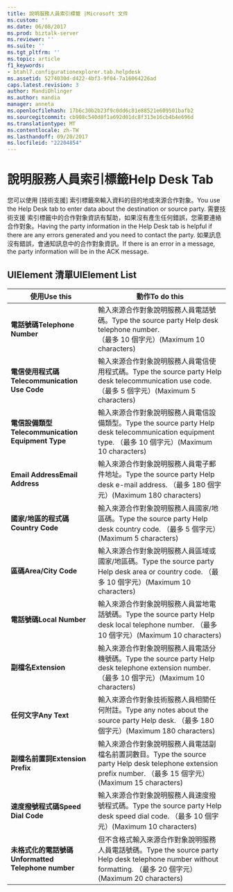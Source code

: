 ```yaml
---
title: 說明服務人員索引標籤 |Microsoft 文件
ms.custom: ''
ms.date: 06/08/2017
ms.prod: biztalk-server
ms.reviewer: ''
ms.suite: ''
ms.tgt_pltfrm: ''
ms.topic: article
f1_keywords:
- btahl7.configurationexplorer.tab.helpdesk
ms.assetid: 5274030d-d422-4bf3-9f04-7a16064226ad
caps.latest.revision: 3
author: MandiOhlinger
ms.author: mandia
manager: anneta
ms.openlocfilehash: 17b6c30b2b23f9c0dd6c81e88521e609501bafb2
ms.sourcegitcommit: cb908c540d8f1a692d01dc8f313e16cb4b4e696d
ms.translationtype: MT
ms.contentlocale: zh-TW
ms.lasthandoff: 09/20/2017
ms.locfileid: "22204854"
---
```

# <a name="help-desk-tab"></a><span data-ttu-id="85194-102">說明服務人員索引標籤</span><span class="sxs-lookup"><span data-stu-id="85194-102">Help Desk Tab</span></span>
<span data-ttu-id="85194-103">您可以使用 [技術支援] 索引標籤來輸入資料的目的地或來源合作對象。</span><span class="sxs-lookup"><span data-stu-id="85194-103">You use the Help Desk tab to enter data about the destination or source party.</span></span> <span data-ttu-id="85194-104">需要技術支援 索引標籤中的合作對象資訊有幫助，如果沒有產生任何錯誤，您需要連絡合作對象。</span><span class="sxs-lookup"><span data-stu-id="85194-104">Having the party information in the Help Desk tab is helpful if there are any errors generated and you need to contact the party.</span></span> <span data-ttu-id="85194-105">如果訊息沒有錯誤，會通知訊息中的合作對象資訊。</span><span class="sxs-lookup"><span data-stu-id="85194-105">If there is an error in a message, the party information will be in the ACK message.</span></span>  
  
## <a name="uielement-list"></a><span data-ttu-id="85194-106">UIElement 清單</span><span class="sxs-lookup"><span data-stu-id="85194-106">UIElement List</span></span>  
  
|<span data-ttu-id="85194-107">使用</span><span class="sxs-lookup"><span data-stu-id="85194-107">Use this</span></span>|<span data-ttu-id="85194-108">動作</span><span class="sxs-lookup"><span data-stu-id="85194-108">To do this</span></span>|  
|--------------|----------------|  
|<span data-ttu-id="85194-109">**電話號碼**</span><span class="sxs-lookup"><span data-stu-id="85194-109">**Telephone Number**</span></span>|<span data-ttu-id="85194-110">輸入來源合作對象說明服務人員電話號碼。</span><span class="sxs-lookup"><span data-stu-id="85194-110">Type the source party Help desk telephone number.</span></span> <span data-ttu-id="85194-111">（最多 10 個字元）</span><span class="sxs-lookup"><span data-stu-id="85194-111">(Maximum 10 characters)</span></span>|  
|<span data-ttu-id="85194-112">**電信使用程式碼**</span><span class="sxs-lookup"><span data-stu-id="85194-112">**Telecommunication Use Code**</span></span>|<span data-ttu-id="85194-113">輸入來源合作對象說明服務人員電信使用程式碼。</span><span class="sxs-lookup"><span data-stu-id="85194-113">Type the source party Help desk telecommunication use code.</span></span> <span data-ttu-id="85194-114">（最多 5 個字元）</span><span class="sxs-lookup"><span data-stu-id="85194-114">(Maximum 5 characters)</span></span>|  
|<span data-ttu-id="85194-115">**電信設備類型**</span><span class="sxs-lookup"><span data-stu-id="85194-115">**Telecommunication Equipment Type**</span></span>|<span data-ttu-id="85194-116">輸入來源合作對象說明服務人員電信設備類型。</span><span class="sxs-lookup"><span data-stu-id="85194-116">Type the source party Help desk telecommunication equipment type.</span></span> <span data-ttu-id="85194-117">（最多 10 個字元）</span><span class="sxs-lookup"><span data-stu-id="85194-117">(Maximum 10 characters)</span></span>|  
|<span data-ttu-id="85194-118">**Email Address**</span><span class="sxs-lookup"><span data-stu-id="85194-118">**Email Address**</span></span>|<span data-ttu-id="85194-119">輸入來源合作對象說明服務人員電子郵件地址。</span><span class="sxs-lookup"><span data-stu-id="85194-119">Type the source party Help desk e-mail address.</span></span> <span data-ttu-id="85194-120">（最多 180 個字元）</span><span class="sxs-lookup"><span data-stu-id="85194-120">(Maximum 180 characters)</span></span>|  
|<span data-ttu-id="85194-121">**國家/地區的程式碼**</span><span class="sxs-lookup"><span data-stu-id="85194-121">**Country Code**</span></span>|<span data-ttu-id="85194-122">輸入來源合作對象說明服務人員國家/地區碼。</span><span class="sxs-lookup"><span data-stu-id="85194-122">Type the source party Help desk country code.</span></span> <span data-ttu-id="85194-123">（最多 5 個字元）</span><span class="sxs-lookup"><span data-stu-id="85194-123">(Maximum 5 characters)</span></span>|  
|<span data-ttu-id="85194-124">**區碼**</span><span class="sxs-lookup"><span data-stu-id="85194-124">**Area/City Code**</span></span>|<span data-ttu-id="85194-125">輸入來源合作對象說明服務人員區域或國家/地區碼。</span><span class="sxs-lookup"><span data-stu-id="85194-125">Type the source party Help desk area or country code.</span></span> <span data-ttu-id="85194-126">（最多 10 個字元）</span><span class="sxs-lookup"><span data-stu-id="85194-126">(Maximum 10 characters)</span></span>|  
|<span data-ttu-id="85194-127">**電話號碼**</span><span class="sxs-lookup"><span data-stu-id="85194-127">**Local Number**</span></span>|<span data-ttu-id="85194-128">輸入來源合作對象說明服務人員當地電話號碼。</span><span class="sxs-lookup"><span data-stu-id="85194-128">Type the source party Help desk local telephone number.</span></span> <span data-ttu-id="85194-129">（最多 10 個字元）</span><span class="sxs-lookup"><span data-stu-id="85194-129">(Maximum 10 characters)</span></span>|  
|<span data-ttu-id="85194-130">**副檔名**</span><span class="sxs-lookup"><span data-stu-id="85194-130">**Extension**</span></span>|<span data-ttu-id="85194-131">輸入來源合作對象說明服務人員電話分機號碼。</span><span class="sxs-lookup"><span data-stu-id="85194-131">Type the source party Help desk telephone extension number.</span></span> <span data-ttu-id="85194-132">（最多 10 個字元）</span><span class="sxs-lookup"><span data-stu-id="85194-132">(Maximum 10 characters)</span></span>|  
|<span data-ttu-id="85194-133">**任何文字**</span><span class="sxs-lookup"><span data-stu-id="85194-133">**Any Text**</span></span>|<span data-ttu-id="85194-134">輸入來源合作對象技術服務人員相關任何附註。</span><span class="sxs-lookup"><span data-stu-id="85194-134">Type any notes about the source party Help desk.</span></span> <span data-ttu-id="85194-135">（最多 180 個字元）</span><span class="sxs-lookup"><span data-stu-id="85194-135">(Maximum 180 characters)</span></span>|  
|<span data-ttu-id="85194-136">**副檔名前置詞**</span><span class="sxs-lookup"><span data-stu-id="85194-136">**Extension Prefix**</span></span>|<span data-ttu-id="85194-137">輸入來源合作對象說明服務人員電話副檔名前置詞數目。</span><span class="sxs-lookup"><span data-stu-id="85194-137">Type the source party Help desk telephone extension prefix number.</span></span> <span data-ttu-id="85194-138">（最多 15 個字元）</span><span class="sxs-lookup"><span data-stu-id="85194-138">(Maximum 15 characters)</span></span>|  
|<span data-ttu-id="85194-139">**速度撥號程式碼**</span><span class="sxs-lookup"><span data-stu-id="85194-139">**Speed Dial Code**</span></span>|<span data-ttu-id="85194-140">輸入來源合作對象說明服務人員速度撥號程式碼。</span><span class="sxs-lookup"><span data-stu-id="85194-140">Type the source party Help desk speed dial code.</span></span> <span data-ttu-id="85194-141">（最多 10 個字元）</span><span class="sxs-lookup"><span data-stu-id="85194-141">(Maximum 10 characters)</span></span>|  
|<span data-ttu-id="85194-142">**未格式化的電話號碼**</span><span class="sxs-lookup"><span data-stu-id="85194-142">**Unformatted Telephone number**</span></span>|<span data-ttu-id="85194-143">但不含格式輸入來源合作對象說明服務人員電話號碼。</span><span class="sxs-lookup"><span data-stu-id="85194-143">Type the source party Help desk telephone number without formatting.</span></span> <span data-ttu-id="85194-144">（最多 20 個字元）</span><span class="sxs-lookup"><span data-stu-id="85194-144">(Maximum 20 characters)</span></span>|